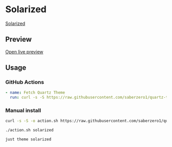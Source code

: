 # Solarized

[Solarized](https://github.com/harmtemolder)

## Preview

[Open live preview](https://quartz-themes.github.io/solarized/)

## Usage

### GitHub Actions

```yaml
- name: Fetch Quartz Theme
  run: curl -s -S https://raw.githubusercontent.com/saberzero1/quartz-themes/master/action.sh | bash -s -- solarized
```

### Manual install

```bash
curl -s -S -o action.sh https://raw.githubusercontent.com/saberzero1/quartz-themes/master/action.sh

./action.sh solarized
```

```bash
just theme solarized
```
